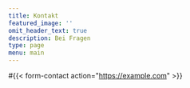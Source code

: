 ```yaml
---
title: Kontakt
featured_image: ''
omit_header_text: true
description: Bei Fragen
type: page
menu: main
---
```



#{{< form-contact action="https://example.com"  >}}
